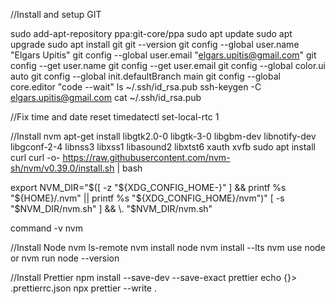 //Install and setup GIT

sudo add-apt-repository ppa:git-core/ppa
sudo apt update
sudo apt upgrade
sudo apt install git
git --version
git config --global user.name "Elgars Upitis"
git config --global user.email "elgars.upitis@gmail.com"
git config --get user.name
git config --get user.email
git config --global color.ui auto
git config --global init.defaultBranch main
git config --global core.editor "code --wait"
ls ~/.ssh/id_rsa.pub
ssh-keygen -C elgars.upitis@gmail.com
cat ~/.ssh/id_rsa.pub

//Fix time and date reset
timedatectl set-local-rtc 1

//Install nvm
apt-get install libgtk2.0-0 libgtk-3-0 libgbm-dev libnotify-dev libgconf-2-4 libnss3 libxss1 libasound2 libxtst6 xauth xvfb
sudo apt install curl
curl -o- https://raw.githubusercontent.com/nvm-sh/nvm/v0.39.0/install.sh | bash

export NVM_DIR="$([ -z "${XDG_CONFIG_HOME-}" ] && printf %s "${HOME}/.nvm" || printf %s "${XDG_CONFIG_HOME}/nvm")"
[ -s "$NVM_DIR/nvm.sh" ] && \. "$NVM_DIR/nvm.sh"

command -v nvm

//Install Node
nvm ls-remote
nvm install node
nvm install --lts
nvm use node or nvm run node --version

//Install Prettier
npm install --save-dev --save-exact prettier
echo {}> .prettierrc.json
npx prettier --write .

